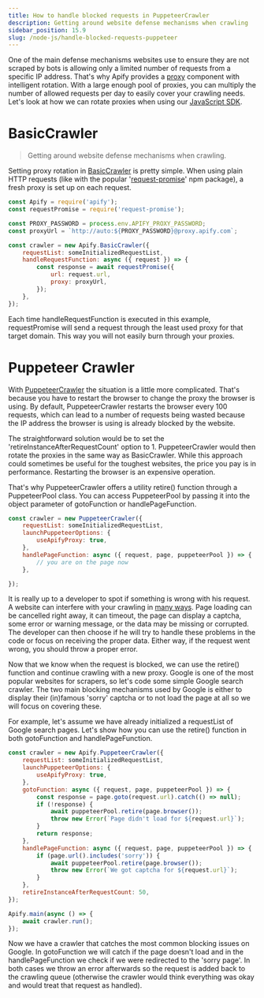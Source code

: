 ```yaml
---
title: How to handle blocked requests in PuppeteerCrawler
description: Getting around website defense mechanisms when crawling
sidebar_position: 15.9
slug: /node-js/handle-blocked-requests-puppeteer
---
```


One of the main defense mechanisms websites use to ensure they are not scraped by bots is allowing only a limited number of requests from a specific IP address. That's why Apify provides a [proxy](https://www.apify.com/docs/proxy) component with intelligent rotation. With a large enough pool of proxies, you can multiply the number of allowed requests per day to easily cover your crawling needs. Let's look at how we can rotate proxies when using our [JavaScript SDK](https://github.com/apify/apify-sdk-js).

# BasicCrawler

> Getting around website defense mechanisms when crawling.

Setting proxy rotation in [BasicCrawler](https://crawlee.dev/api/basic-crawler/class/BasicCrawler) is pretty simple. When using plain HTTP requests (like with the popular '[request-promise](https://www.npmjs.com/package/request-promise)' npm package), a fresh proxy is set up on each request.

```js
const Apify = require('apify');
const requestPromise = require('request-promise');

const PROXY_PASSWORD = process.env.APIFY_PROXY_PASSWORD;
const proxyUrl = `http://auto:${PROXY_PASSWORD}@proxy.apify.com`;

const crawler = new Apify.BasicCrawler({
    requestList: someInitializedRequestList,
    handleRequestFunction: async ({ request }) => {
        const response = await requestPromise({
            url: request.url,
            proxy: proxyUrl,
        });
    },
});
```

Each time handleRequestFunction is executed in this example, requestPromise will send a request through the least used proxy for that target domain. This way you will not easily burn through your proxies.

# Puppeteer Crawler

With [PuppeteerCrawler](/sdk/js/docs/api/puppeteer-crawler) the situation is a little more complicated. That's because you have to restart the browser to change the proxy the browser is using. By default, PuppeteerCrawler restarts the browser every 100 requests, which can lead to a number of requests being wasted because the IP address the browser is using is already blocked by the website.

The straightforward solution would be to set the 'retireInstanceAfterRequestCount' option to 1. PuppeteerCrawler would then rotate the proxies in the same way as BasicCrawler. While this approach could sometimes be useful for the toughest websites, the price you pay is in performance. Restarting the browser is an expensive operation.

That's why PuppeteerCrawler offers a utility retire() function through a PuppeteerPool class. You can access PuppeteerPool by passing it into the object parameter of gotoFunction or handlePageFunction.

```js
const crawler = new PuppeteerCrawler({
    requestList: someInitializedRequestList,
    launchPuppeteerOptions: {
        useApifyProxy: true,
    },
    handlePageFunction: async ({ request, page, puppeteerPool }) => {
        // you are on the page now
    },

});
```

It is really up to a developer to spot if something is wrong with his request. A website can interfere with your crawling in [many ways](https://kb.apify.com/tips-and-tricks/several-tips-how-to-bypass-website-anti-scraping-protections). Page loading can be cancelled right away, it can timeout, the page can display a captcha, some error or warning message, or the data may be missing or corrupted. The developer can then choose if he will try to handle these problems in the code or focus on receiving the proper data. Either way, if the request went wrong, you should throw a proper error.

Now that we know when the request is blocked, we can use the retire() function and continue crawling with a new proxy. Google is one of the most popular websites for scrapers, so let's code some simple Google search crawler. The two main blocking mechanisms used by Google is either to display their (in)famous 'sorry' captcha or to not load the page at all so we will focus on covering these.

For example, let's assume we have already initialized a requestList of Google search pages. Let's show how you can use the retire() function in both gotoFunction and handlePageFunction.

```js
const crawler = new Apify.PuppeteerCrawler({
    requestList: someInitializedRequestList,
    launchPuppeteerOptions: {
        useApifyProxy: true,
    },
    gotoFunction: async ({ request, page, puppeteerPool }) => {
        const response = page.goto(request.url).catch(() => null);
        if (!response) {
            await puppeteerPool.retire(page.browser());
            throw new Error(`Page didn't load for ${request.url}`);
        }
        return response;
    },
    handlePageFunction: async ({ request, page, puppeteerPool }) => {
        if (page.url().includes('sorry')) {
            await puppeteerPool.retire(page.browser());
            throw new Error(`We got captcha for ${request.url}`);
        }
    },
    retireInstanceAfterRequestCount: 50,
});

Apify.main(async () => {
    await crawler.run();
});
```

Now we have a crawler that catches the most common blocking issues on Google. In gotoFunction we will catch if the page doesn't load and in the handlePageFunction we check if we were redirected to the 'sorry page'. In both cases we throw an error afterwards so the request is added back to the crawling queue (otherwise the crawler would think everything was okay and would treat that request as handled).
